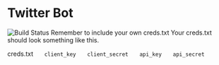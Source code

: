# Twitter Bot

![Build Status](https://travis-ci.org/joemccann/dillinger.svg?branch=master)
Remember to include your own creds.txt
Your creds.txt should look something like this. 

creds.txt
`	client_key`
`	client_secret`
`	api_key`
`	api_secret`
